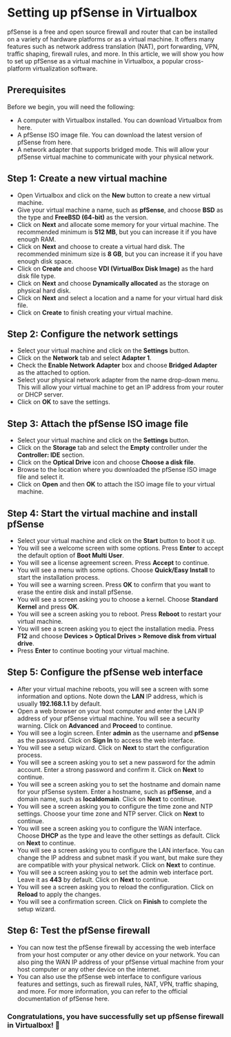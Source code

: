 # Setting up pfSense in Virtualbox

pfSense is a free and open source firewall and router that can be installed on a variety of hardware platforms or as a virtual machine. It offers many features such as network address translation (NAT), port forwarding, VPN, traffic shaping, firewall rules, and more. In this article, we will show you how to set up pfSense as a virtual machine in Virtualbox, a popular cross-platform virtualization software.

## Prerequisites

Before we begin, you will need the following:

- A computer with Virtualbox installed. You can download Virtualbox from here.
- A pfSense ISO image file. You can download the latest version of pfSense from here.
- A network adapter that supports bridged mode. This will allow your pfSense virtual machine to communicate with your physical network.

## Step 1: Create a new virtual machine

- Open Virtualbox and click on the **New** button to create a new virtual machine.
- Give your virtual machine a name, such as **pfSense**, and choose **BSD** as the type and **FreeBSD (64-bit)** as the version.
- Click on **Next** and allocate some memory for your virtual machine. The recommended minimum is **512 MB**, but you can increase it if you have enough RAM.
- Click on **Next** and choose to create a virtual hard disk. The recommended minimum size is **8 GB**, but you can increase it if you have enough disk space.
- Click on **Create** and choose **VDI (VirtualBox Disk Image)** as the hard disk file type.
- Click on **Next** and choose **Dynamically allocated** as the storage on physical hard disk.
- Click on **Next** and select a location and a name for your virtual hard disk file.
- Click on **Create** to finish creating your virtual machine.

## Step 2: Configure the network settings

- Select your virtual machine and click on the **Settings** button.
- Click on the **Network** tab and select **Adapter 1**.
- Check the **Enable Network Adapter** box and choose **Bridged Adapter** as the attached to option.
- Select your physical network adapter from the name drop-down menu. This will allow your virtual machine to get an IP address from your router or DHCP server.
- Click on **OK** to save the settings.

## Step 3: Attach the pfSense ISO image file

- Select your virtual machine and click on the **Settings** button.
- Click on the **Storage** tab and select the **Empty** controller under the **Controller: IDE** section.
- Click on the **Optical Drive** icon and choose **Choose a disk file**.
- Browse to the location where you downloaded the pfSense ISO image file and select it.
- Click on **Open** and then **OK** to attach the ISO image file to your virtual machine.

## Step 4: Start the virtual machine and install pfSense

- Select your virtual machine and click on the **Start** button to boot it up.
- You will see a welcome screen with some options. Press **Enter** to accept the default option of **Boot Multi User**.
- You will see a license agreement screen. Press **Accept** to continue.
- You will see a menu with some options. Choose **Quick/Easy Install** to start the installation process.
- You will see a warning screen. Press **OK** to confirm that you want to erase the entire disk and install pfSense.
- You will see a screen asking you to choose a kernel. Choose **Standard Kernel** and press **OK**.
- You will see a screen asking you to reboot. Press **Reboot** to restart your virtual machine.
- You will see a screen asking you to eject the installation media. Press **F12** and choose **Devices > Optical Drives > Remove disk from virtual drive**.
- Press **Enter** to continue booting your virtual machine.

## Step 5: Configure the pfSense web interface

- After your virtual machine reboots, you will see a screen with some information and options. Note down the **LAN** IP address, which is usually **192.168.1.1** by default.
- Open a web browser on your host computer and enter the LAN IP address of your pfSense virtual machine. You will see a security warning. Click on **Advanced** and **Proceed** to continue.
- You will see a login screen. Enter **admin** as the username and **pfSense** as the password. Click on **Sign In** to access the web interface.
- You will see a setup wizard. Click on **Next** to start the configuration process.
- You will see a screen asking you to set a new password for the admin account. Enter a strong password and confirm it. Click on **Next** to continue.
- You will see a screen asking you to set the hostname and domain name for your pfSense system. Enter a hostname, such as **pfSense**, and a domain name, such as **localdomain**. Click on **Next** to continue.
- You will see a screen asking you to configure the time zone and NTP settings. Choose your time zone and NTP server. Click on **Next** to continue.
- You will see a screen asking you to configure the WAN interface. Choose **DHCP** as the type and leave the other settings as default. Click on **Next** to continue.
- You will see a screen asking you to configure the LAN interface. You can change the IP address and subnet mask if you want, but make sure they are compatible with your physical network. Click on **Next** to continue.
- You will see a screen asking you to set the admin web interface port. Leave it as **443** by default. Click on **Next** to continue.
- You will see a screen asking you to reload the configuration. Click on **Reload** to apply the changes.
- You will see a confirmation screen. Click on **Finish** to complete the setup wizard.

## Step 6: Test the pfSense firewall

- You can now test the pfSense firewall by accessing the web interface from your host computer or any other device on your network. You can also ping the WAN IP address of your pfSense virtual machine from your host computer or any other device on the internet.
- You can also use the pfSense web interface to configure various features and settings, such as firewall rules, NAT, VPN, traffic shaping, and more. For more information, you can refer to the official documentation of pfSense here.

### Congratulations, you have successfully set up pfSense firewall in Virtualbox! 🎉